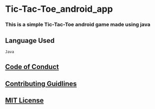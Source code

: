 # Tic-Tac-Toe_android_app

### This is a simple Tic-Tac-Toe android game made using java

## Language Used

    Java

## [Code of Conduct](https://github.com/MukulKolpe/Tic-Tac-Toe_android_app/blob/master/CODE_OF_CONDUCT.md)

## [Contributing Guidlines](https://github.com/MukulKolpe/Tic-Tac-Toe_android_app/blob/master/CONTRIBUTING.md)

## [MIT License](https://github.com/MukulKolpe/PlaneShooter-Android-App/blob/master/LICENSE)




